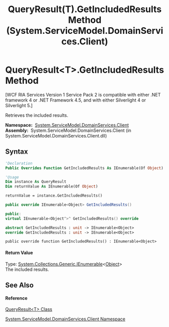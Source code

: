 ﻿---
title: QueryResult(T).GetIncludedResults Method  (System.ServiceModel.DomainServices.Client)
TOCTitle: GetIncludedResults Method
ms:assetid: M:System.ServiceModel.DomainServices.Client.QueryResult`1.GetIncludedResults
ms:mtpsurl: https://msdn.microsoft.com/en-us/library/Ff422602(v=VS.91)
ms:contentKeyID: 28754974
ms.date: 01/27/2012
mtps_version: v=VS.91
f1_keywords:
- System.ServiceModel.DomainServices.Client.QueryResult`1.GetIncludedResults
dev_langs:
- CSharp
- JScript
- VB
- FSharp
- c++
api_location:
- System.ServiceModel.DomainServices.Client.dll
api_name:
- System.ServiceModel.DomainServices.Client.QueryResult`1.GetIncludedResults
api_type:
- Managed
topic_type:
- apiref
- kbSyntax
product_family_name: VS
ROBOTS: INDEX,FOLLOW
---

# QueryResult\<T\>.GetIncludedResults Method

\[WCF RIA Services Version 1 Service Pack 2 is compatible with either .NET framework 4 or .NET Framework 4.5, and with either Silverlight 4 or Silverlight 5.\]

Retrieves the included results.

**Namespace:**  [System.ServiceModel.DomainServices.Client](ff422479\(v=vs.91\).md)  
**Assembly:**  System.ServiceModel.DomainServices.Client (in System.ServiceModel.DomainServices.Client.dll)

## Syntax

``` vb
'Declaration
Public Overrides Function GetIncludedResults As IEnumerable(Of Object)
```

``` vb
'Usage
Dim instance As QueryResult
Dim returnValue As IEnumerable(Of Object)

returnValue = instance.GetIncludedResults()
```

``` csharp
public override IEnumerable<Object> GetIncludedResults()
```

``` c++
public:
virtual IEnumerable<Object^>^ GetIncludedResults() override
```

``` fsharp
abstract GetIncludedResults : unit -> IEnumerable<Object> 
override GetIncludedResults : unit -> IEnumerable<Object> 
```

``` jscript
public override function GetIncludedResults() : IEnumerable<Object>
```

#### Return Value

Type: [System.Collections.Generic.IEnumerable](https://msdn.microsoft.com/en-us/library/9eekhta0)\<[Object](https://msdn.microsoft.com/en-us/library/e5kfa45b)\>  
The included results.  

## See Also

#### Reference

[QueryResult\<T\> Class](ff423034\(v=vs.91\).md)

[System.ServiceModel.DomainServices.Client Namespace](ff422479\(v=vs.91\).md)

